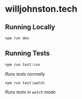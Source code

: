 # willjohnston.tech

## Running Locally

```bash
npm run dev
```

## Running Tests

```bash
npm run test:run
```

_Runs tests normally_

```bash
npm run test:watch
```

_Runs tests in `watch` mode_
